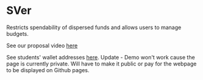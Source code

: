 # SVer
Restricts spendability of dispersed funds and allows users to manage budgets.

See our proposal video [here](https://www.youtube.com/watch?v=LdNrKMTvprU)

See students' wallet addresses [here](https://williams-oa.github.io/SVer.github.io/). Update - Demo won't work cause the page is currently private. Will have to make it public or pay for the webpage to be displayed on Github pages.
